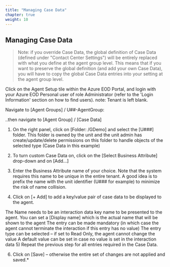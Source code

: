 ```yaml
---
title: "Managing Case Data"
chapter: true
weight: 10
---
```


## Managing Case Data

>Note: if you override Case Data, the global definition of Case Data (defined under "Contact Center Settings") will be entirely replaced with what you define at the agent group level. This means that if you want to preserve the global definition (and add your own Case Data), you will have to copy the global Case Data entries into your setting at the agent group level.

Click on the Agent Setup tile within the Azure EOD Portal, and login with your Azure EOD Personal user of role Administrator (refer to the 'Login Information' section on how to find users). 
note: Tenant is left blank.



Navigate to [Agent Groups] / U##-AgentGroup:



..then navigate to [Agent Group] / [Case Data]



1) On the right panel, click on [Folder: /GDemo] and select the [U###] folder. This folder is owned by the unit and the unit admin has create/update/delete permissions on this folder to handle objects of the selected type (Case Data in this example)

2) To turn custom Case Data on, click on the [Select Business Attribute] drop-down and on [Add…]

3) Enter the Business Attribute name of your choice. Note that the system requires this name to be unique in the entire tenant. A good idea is to prefix the name with the unit identifier (U### for example) to minimize the risk of name collision.

4) Click on [+ Add] to add a key/value pair of case data to be displayed to the agent. 

The Name needs to be an interaction data key name to be presented to the agent. 
You can set a [Display name] which is the actual name that will be shown to the agent
The entry can be made mandatory (in which case the agent cannot terminate the interaction if this entry has no value)
The entry type can be selected – if set to Read Only, the agent cannot change the value
A default value can be set in case no value is set in the interaction data
5) Repeat the previous step for all entries required in the Case Data.



6) Click on [Save] – otherwise the entire set of changes are not applied and saved.*
